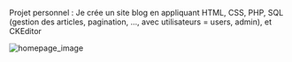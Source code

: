 Projet personnel : Je crée un site blog en appliquant HTML, CSS, PHP, SQL (gestion des articles, pagination, ..., avec utilisateurs = users, admin), et CKEditor

![homepage_image](https://user-images.githubusercontent.com/107623849/199496628-4c650850-a160-4b57-8f41-50dc126840b0.jpg)
